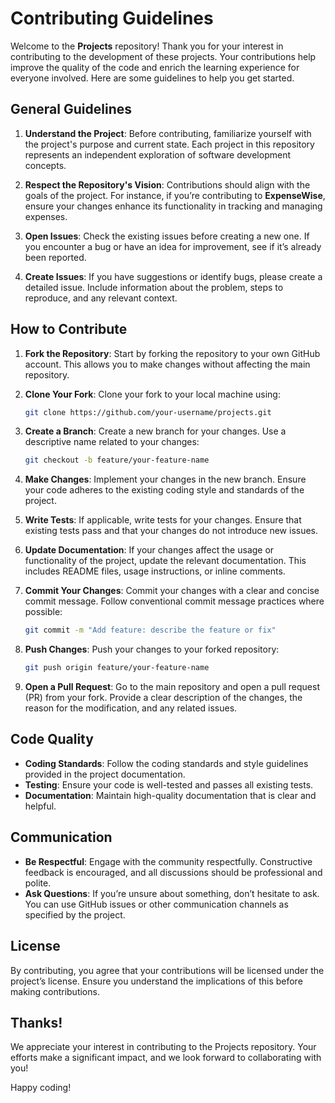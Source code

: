# Contributing Guidelines

Welcome to the **Projects** repository! Thank you for your interest in contributing to the development of these projects. Your contributions help improve the quality of the code and enrich the learning experience for everyone involved. Here are some guidelines to help you get started.

## General Guidelines

1. **Understand the Project**: Before contributing, familiarize yourself with the project's purpose and current state. Each project in this repository represents an independent exploration of software development concepts.

2. **Respect the Repository's Vision**: Contributions should align with the goals of the project. For instance, if you’re contributing to **ExpenseWise**, ensure your changes enhance its functionality in tracking and managing expenses.

3. **Open Issues**: Check the existing issues before creating a new one. If you encounter a bug or have an idea for improvement, see if it’s already been reported.

4. **Create Issues**: If you have suggestions or identify bugs, please create a detailed issue. Include information about the problem, steps to reproduce, and any relevant context.

## How to Contribute

1. **Fork the Repository**: Start by forking the repository to your own GitHub account. This allows you to make changes without affecting the main repository.

2. **Clone Your Fork**: Clone your fork to your local machine using:
   ```bash
   git clone https://github.com/your-username/projects.git
   ```

3. **Create a Branch**: Create a new branch for your changes. Use a descriptive name related to your changes:
   ```bash
   git checkout -b feature/your-feature-name
   ```

4. **Make Changes**: Implement your changes in the new branch. Ensure your code adheres to the existing coding style and standards of the project.

5. **Write Tests**: If applicable, write tests for your changes. Ensure that existing tests pass and that your changes do not introduce new issues.

6. **Update Documentation**: If your changes affect the usage or functionality of the project, update the relevant documentation. This includes README files, usage instructions, or inline comments.

7. **Commit Your Changes**: Commit your changes with a clear and concise commit message. Follow conventional commit message practices where possible:
   ```bash
   git commit -m "Add feature: describe the feature or fix"
   ```

8. **Push Changes**: Push your changes to your forked repository:
   ```bash
   git push origin feature/your-feature-name
   ```

9. **Open a Pull Request**: Go to the main repository and open a pull request (PR) from your fork. Provide a clear description of the changes, the reason for the modification, and any related issues.

## Code Quality

- **Coding Standards**: Follow the coding standards and style guidelines provided in the project documentation.
- **Testing**: Ensure your code is well-tested and passes all existing tests.
- **Documentation**: Maintain high-quality documentation that is clear and helpful.

## Communication

- **Be Respectful**: Engage with the community respectfully. Constructive feedback is encouraged, and all discussions should be professional and polite.
- **Ask Questions**: If you’re unsure about something, don’t hesitate to ask. You can use GitHub issues or other communication channels as specified by the project.

## License

By contributing, you agree that your contributions will be licensed under the project’s license. Ensure you understand the implications of this before making contributions.

## Thanks!

We appreciate your interest in contributing to the Projects repository. Your efforts make a significant impact, and we look forward to collaborating with you!

Happy coding!

